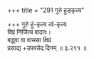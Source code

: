 +++
title = "291 गुरुं हुङ्कृत्य"

+++
गुरुं हुं-कृत्य त्वं-कृत्य  
विप्रं निर्जित्य वादतः।  
बद्ध्वा वा वाससा क्षिप्रं  
प्रसाद्य +उपवसेद् दिनम्  ॥ ३.२९१ ॥